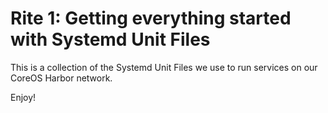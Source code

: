 # Rite 1: Getting everything started with Systemd Unit Files

This is a collection of the Systemd Unit Files we use to run services on our CoreOS Harbor network.

Enjoy!
